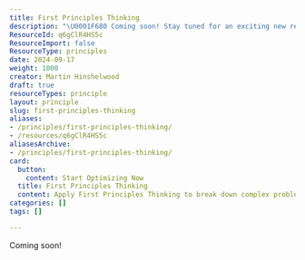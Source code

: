```yaml
---
title: First Principles Thinking
description: "\U0001F680 Coming soon! Stay tuned for an exciting new resource that will enhance your experience and knowledge. Don't miss out!"
ResourceId: q6gClR4HS5c
ResourceImport: false
ResourceType: principles
date: 2024-09-17
weight: 1000
creator: Martin Hinshelwood
draft: true
resourceTypes: principle
layout: principle
slug: first-principles-thinking
aliases:
- /principles/first-principles-thinking/
- /resources/q6gClR4HS5c
aliasesArchive:
- /principles/first-principles-thinking/
card:
  button:
    content: Start Optimizing Now
  title: First Principles Thinking
  content: Apply First Principles Thinking to break down complex problems and find innovative solutions by understanding the fundamental truths.
categories: []
tags: []

---
```

Coming soon!
